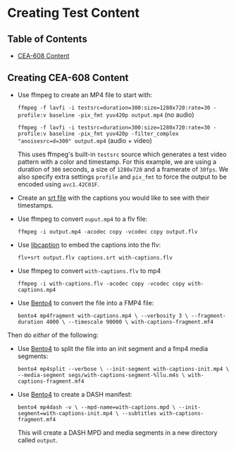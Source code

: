 # Creating Test Content

## Table of Contents

- [CEA-608 Content](#creating-cea-608-content)

## Creating CEA-608 Content

- Use ffmpeg to create an MP4 file to start with:

  `ffmpeg -f lavfi -i testsrc=duration=300:size=1280x720:rate=30 -profile:v baseline -pix_fmt yuv420p output.mp4` (no audio)

   `ffmpeg -f lavfi -i testsrc=duration=300:size=1280x720:rate=30 -profile:v baseline -pix_fmt yuv420p -filter_complex "anoisesrc=d=300" output.mp4` (audio + video)

  This uses ffmpeg's built-in `testsrc` source which generates a test video pattern with a color and timestamp. For this example, we are using a duration of `300` seconds, a size of `1280x720` and a framerate of `30fps`. We also specify extra settings `profile` and `pix_fmt` to force the output to be encoded using `avc1.42C01F`.

- Create an [srt file][srt] with the captions you would like to see with their timestamps.

- Use ffmpeg to convert `ouput.mp4` to a flv file:

  `ffmpeg -i output.mp4 -acodec copy -vcodec copy output.flv`

- Use [libcaption][] to embed the captions into the flv:

  `flv+srt output.flv captions.srt with-captions.flv`

- Use ffmpeg to convert `with-captions.flv` to mp4

  `ffmpeg -i with-captions.flv -acodec copy -vcodec copy with-captions.mp4`

- Use [Bento4][bento4] to convert the file into a FMP4 file:

  `bento4 mp4fragment with-captions.mp4 \
    --verbosity 3 \
    --fragment-duration 4000 \
    --timescale 90000 \
    with-captions-fragment.mf4`

Then do *either* of the following:

- Use [Bento4][bento4] to split the file into an init segment and a fmp4 media segments:

  `bento4 mp4split --verbose \
    --init-segment with-captions-init.mp4 \
    --media-segment segs/with-captions-segment-%llu.m4s \
    with-captions-fragment.mf4`

- Use [Bento4][bento4] to create a DASH manifest:

  `bento4 mp4dash -v \
    --mpd-name=with-captions.mpd \
    --init-segment=with-captions-init.mp4 \
    --subtitles
    with-captions-fragment.mf4`

  This will create a DASH MPD and media segments in a new directory called `output`.


[srt]: https://en.wikipedia.org/wiki/SubRip#SubRip_text_file_format
[libcaption]: https://github.com/szatmary/libcaption
[bento4]: https://www.bento4.com/documentation/
